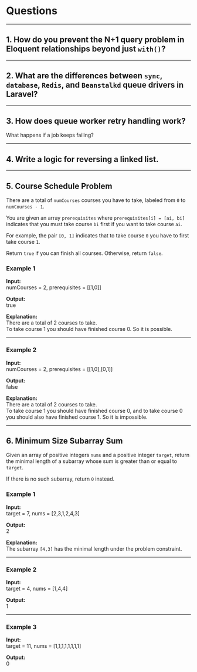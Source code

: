# Questions

---

## 1. How do you prevent the N+1 query problem in Eloquent relationships beyond just `with()`?

---

## 2. What are the differences between `sync`, `database`, `Redis`, and `Beanstalkd` queue drivers in Laravel?

---

## 3. How does queue worker retry handling work?  
What happens if a job keeps failing?

---

## 4. Write a logic for reversing a linked list.

---

## 5. Course Schedule Problem

There are a total of `numCourses` courses you have to take, labeled from `0` to `numCourses - 1`.  

You are given an array `prerequisites` where `prerequisites[i] = [ai, bi]` indicates that you must take course `bi` first if you want to take course `ai`.  

For example, the pair `[0, 1]` indicates that to take course `0` you have to first take course `1`.  

Return `true` if you can finish all courses. Otherwise, return `false`.

### Example 1

**Input:**  
numCourses = 2, prerequisites = [[1,0]]


**Output:**  
true


**Explanation:**  
There are a total of 2 courses to take.  
To take course 1 you should have finished course 0. So it is possible.

---

### Example 2

**Input:**  
numCourses = 2, prerequisites = [[1,0],[0,1]]


**Output:**  
false


**Explanation:**  
There are a total of 2 courses to take.  
To take course 1 you should have finished course 0, and to take course 0 you should also have finished course 1. So it is impossible.

---

## 6. Minimum Size Subarray Sum

Given an array of positive integers `nums` and a positive integer `target`, return the minimal length of a subarray whose sum is greater than or equal to `target`.  

If there is no such subarray, return `0` instead.

### Example 1

**Input:**  
target = 7, nums = [2,3,1,2,4,3]


**Output:**  
2


**Explanation:**  
The subarray `[4,3]` has the minimal length under the problem constraint.

---

### Example 2

**Input:**  
target = 4, nums = [1,4,4]


**Output:**  
1


---

### Example 3

**Input:**  
target = 11, nums = [1,1,1,1,1,1,1,1]


**Output:**  
0